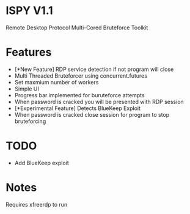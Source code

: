 ISPY V1.1
===========
Remote Desktop Protocol Multi-Cored Bruteforce Toolkit

Features
===========
- [*New Feature] RDP service detection if not program will close
- Multi Threaded Bruteforcer using concurrent.futures
- Set maxmium number of workers 
- Simple UI
- Progress bar implemented for buruteforce attempts
- When password is cracked you will be presented with RDP session
- [*Experimental Feature] Detects BlueKeep Exploit
- When password is cracked close session for program to stop bruteforcing

TODO
==========
- Add BlueKeep exploit

Notes
==========
Requires xfreerdp to run
